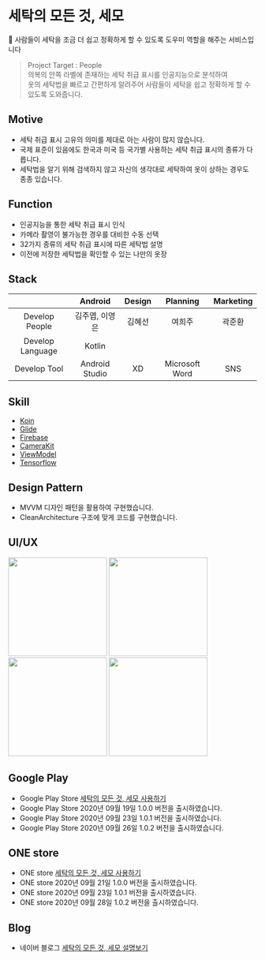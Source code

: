 # 세탁의 모든 것, 세모
🧺 사람들이 세탁을 조금 더 쉽고 정확하게 할 수 있도록 도우미 역할을 해주는 서비스입니다

> Project Target : People<br/>
> 의복의 안쪽 라벨에 존재하는 세탁 취급 표시를 인공지능으로 분석하여<br/>
> 옷의 세탁법을 빠르고 간편하게 알려주어 사람들이 세탁을 쉽고 정확하게 할 수 있도록 도와줍니다.

## Motive
- 세탁 취급 표시 고유의 의미를 제대로 아는 사람이 많지 않습니다.
- 국제 표준이 있음에도 한국과 미국 등 국가별 사용하는 세탁 취급 표시의 종류가 다릅니다.
- 세탁법을 알기 위해 검색하지 않고 자신의 생각대로 세탁하여 옷이 상하는 경우도 종종 있습니다.

## Function
- 인공지능을 통한 세탁 취급 표시 인식
- 카메라 촬영이 불가능한 경우를 대비한 수동 선택
- 32가지 종류의 세탁 취급 표시에 따른 세탁법 설명
- 이전에 저장한 세탁법을 확인할 수 있는 나만의 옷장

## Stack
|                      | Android     | Design        | Planning | Marketing  |
|:--------------------:|:---------------:|:------------------:|:-----:|:----:|
| Develop People | 김주엽, 이영은 | 김혜선       | 여희주 | 곽준환 |
| Develop Language | Kotlin| |||
| Develop Tool     | Android Studio  | XD | Microsoft Word | SNS|

## Skill
- <a href="https://github.com/InsertKoinIO/koin">Koin</a>
- <a href="https://github.com/bumptech/glide">Glide</a>
- <a href="https://github.com/firebase/">Firebase</a>
- <a href="https://github.com/CameraKit/camerakit-android">CameraKit</a>
- <a href="https://developer.android.com/jetpack/androidx/releases/lifecycle?hl=ko">ViewModel</a>
- <a href="https://www.tensorflow.org/?hl=ko">Tensorflow</a>

## Design Pattern
- MVVM 디자인 패턴을 활용하여 구현했습니다.
- CleanArchitecture 구조에 맞게 코드를 구현했습니다.

## UI/UX
<div>
<img width="200" src="https://user-images.githubusercontent.com/49600974/96325430-876f7480-1062-11eb-9340-fc5c4cb0ca15.png"></img>
<img width="200" src="https://user-images.githubusercontent.com/49600974/96325428-850d1a80-1062-11eb-9928-66db01441f30.png"></img>
<img width="200" src="https://user-images.githubusercontent.com/49600974/96325429-863e4780-1062-11eb-8b6f-4c8fd797ce07.png"></img>
<img width="200" src="https://user-images.githubusercontent.com/49600974/96325424-80e0fd00-1062-11eb-9f6b-d1342540b15d.png"></img>
</div>

## Google Play
  - Google Play Store <a href ="https://play.google.com/store/apps/details?id=kr.hs.dgsw.stac.semo" target ="_blank" title ="세탁의 모든 것, 세모 사용하기">세탁의 모든 것, 세모 사용하기</a>
  - Google Play Store 2020년 09월 19일 1.0.0 버전을 출시하였습니다.
  - Google Play Store 2020년 09월 23일 1.0.1 버전을 출시하였습니다.
  - Google Play Store 2020년 09월 26일 1.0.2 버전을 출시하였습니다.
  
## ONE store
  - ONE store <a href ="https://m.onestore.co.kr/mobilepoc/apps/appsDetail.omp?prodId=0000751111" target ="_blank" title ="세탁의 모든 것, 세모 사용하기">세탁의 모든 것, 세모 사용하기</a>
  - ONE store 2020년 09월 21일 1.0.0 버전을 출시하였습니다.
  - ONE store 2020년 09월 23일 1.0.1 버전을 출시하였습니다.
  - ONE store 2020년 09월 28일 1.0.2 버전을 출시하였습니다.
  
## Blog
  - 네이버 블로그 <a href ="http://blog.naver.com/kjy13299/222112463298" target ="_blank" title ="세탁의 모든 것, 세모 설명보기">세탁의 모든 것, 세모 설명보기</a>
